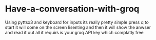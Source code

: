 # Have-a-conversation-with-groq
Using pyttsx3 and keyboard for inputs its really pretty simple
press q to start it will come on the screen lisenting and then it will show the anwser and read it out
all it requirs is your groq API key which complatly free
